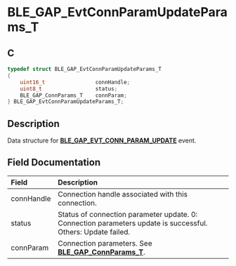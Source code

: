 # BLE_GAP_EvtConnParamUpdateParams_T

## C

```c
typedef struct BLE_GAP_EvtConnParamUpdateParams_T
{
    uint16_t                connHandle;
    uint8_t                 status;
    BLE_GAP_ConnParams_T    connParam;
} BLE_GAP_EvtConnParamUpdateParams_T;
```

## Description

Data structure for **[BLE_GAP_EVT_CONN_PARAM_UPDATE](GUID-ADCFB5AA-F06E-4ED9-9227-592A5CE40F39.md)** event.


## Field Documentation

|Field|Description|
|:---|:---|
|connHandle|Connection handle associated with this connection.|
|status|Status of connection parameter update. 0: Connection parameters update is successful. Others: Update failed.|
|connParam|Connection parameters. See **[BLE_GAP_ConnParams_T](GUID-E210D053-5A6C-4E6F-8FAF-807AA8E75B98.md)**.|
